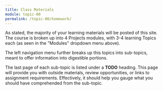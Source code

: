 ```yaml
---
title: Class Materials
module: topic-00
permalink: /topic-00/homework/
---
```


<div class="divider-rounded"></div>

As stated, the majority of your learning materials will be posted of this site. The course is broken up into 4 Projects modules, with 3-4 learning Topics each (as seen in the "Modules" dropdown menu above).

The left navigation menu further breaks up this topics into sub-topics, meant to offer information into digestible portions.

The last page of each sub-topic is listed under a <i class="fas fa-check-square" aria-hidden="true"></i> **TODO** heading. This page will provide you with outside materials, review opportunities, or links to assignment requirements. Effectively, it should help you gauge what you should have comprehended from the sub-topic.

